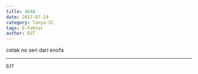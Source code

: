 ```yaml
---
title: 4646
date: 2017-07-14
category: Tanya-SC
tags: E-Faktur
author: DJT
---
```


cetak no seri dari enofa

---



`DJT`
